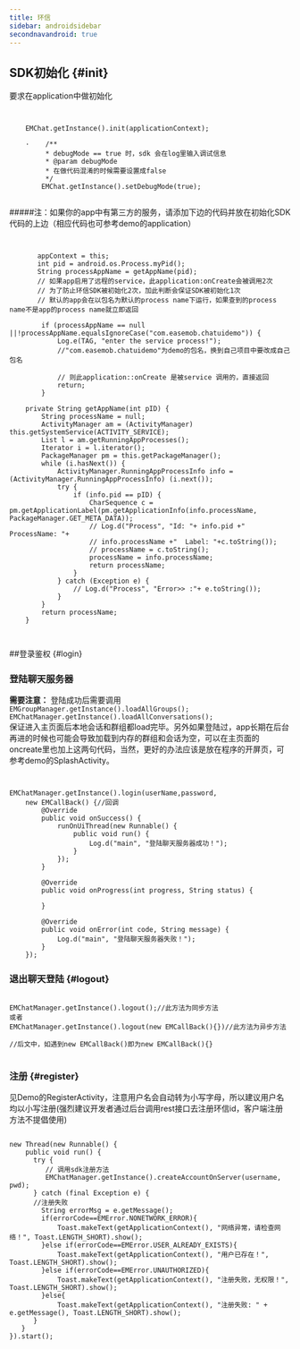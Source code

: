 ```yaml
---
title: 环信
sidebar: androidsidebar
secondnavandroid: true
---
```


## SDK初始化    {#init}

要求在application中做初始化
<pre class="hll"><code class="language-java">

    EMChat.getInstance().init(applicationContext);
    
    ·    /**
         * debugMode == true 时，sdk 会在log里输入调试信息
         * @param debugMode
         * 在做代码混淆的时候需要设置成false
         */
        EMChat.getInstance().setDebugMode(true);
        
</code></pre>

#####注：如果你的app中有第三方的服务，请添加下边的代码并放在初始化SDK代码的上边（相应代码也可参考demo的application）

<pre class="hll"><code class="language-java">

	   appContext = this;
       int pid = android.os.Process.myPid();
       String processAppName = getAppName(pid);
       // 如果app启用了远程的service，此application:onCreate会被调用2次
       // 为了防止环信SDK被初始化2次，加此判断会保证SDK被初始化1次
       // 默认的app会在以包名为默认的process name下运行，如果查到的process name不是app的process name就立即返回
        
        if (processAppName == null ||!processAppName.equalsIgnoreCase("com.easemob.chatuidemo")) {
            Log.e(TAG, "enter the service process!");
            //"com.easemob.chatuidemo"为demo的包名，换到自己项目中要改成自己包名
            
            // 则此application::onCreate 是被service 调用的，直接返回
            return;
        }

	private String getAppName(int pID) {
		String processName = null;
		ActivityManager am = (ActivityManager) this.getSystemService(ACTIVITY_SERVICE);
		List l = am.getRunningAppProcesses();
		Iterator i = l.iterator();
		PackageManager pm = this.getPackageManager();
		while (i.hasNext()) {
			ActivityManager.RunningAppProcessInfo info = (ActivityManager.RunningAppProcessInfo) (i.next());
			try {
				if (info.pid == pID) {
					CharSequence c = pm.getApplicationLabel(pm.getApplicationInfo(info.processName, PackageManager.GET_META_DATA));
					// Log.d("Process", "Id: "+ info.pid +" ProcessName: "+
					// info.processName +"  Label: "+c.toString());
					// processName = c.toString();
					processName = info.processName;
					return processName;
				}
			} catch (Exception e) {
				// Log.d("Process", "Error>> :"+ e.toString());
			}
		}
		return processName;
	}
	
	
</code></pre>


##登录鉴权    {#login}

### 登陆聊天服务器

<strong>需要注意：</strong>
登陆成功后需要调用<br/>
<code class="language-java">EMGroupManager.getInstance().loadAllGroups();</code><br/>
<code class="language-java">EMChatManager.getInstance().loadAllConversations();</code><br/>
保证进入主页面后本地会话和群组都load完毕。另外如果登陆过，app长期在后台再进的时候也可能会导致加载到内存的群组和会话为空，可以在主页面的oncreate里也加上这两句代码，当然，更好的办法应该是放在程序的开屏页，可参考demo的SplashActivity。

<pre class="hll"><code class="language-java">

EMChatManager.getInstance().login(userName,password,
	new EMCallBack() {//回调
		@Override
		public void onSuccess() {
			runOnUiThread(new Runnable() {
				public void run() {
					Log.d("main", "登陆聊天服务器成功！");		
				}
			});
		}

		@Override
		public void onProgress(int progress, String status) {

		}

		@Override
		public void onError(int code, String message) {
			Log.d("main", "登陆聊天服务器失败！");
		}
	});
</code></pre>

### 退出聊天登陆  {#logout}

<pre class="hll"><code class="language-java">
EMChatManager.getInstance().logout();//此方法为同步方法
或者
EMChatManager.getInstance().logout(new EMCallBack(){})//此方法为异步方法<br/>
//后文中，如遇到new EMCallBack()即为new EMCallBack(){}
	
</code></pre>

### 注册  {#register}

见Demo的RegisterActivity，注意用户名会自动转为小写字母，所以建议用户名均以小写注册(强烈建议开发者通过后台调用rest接口去注册环信id，客户端注册方法不提倡使用)
	
<pre class="hll"><code class="language-java">
new Thread(new Runnable() {
    public void run() {
      try {
         // 调用sdk注册方法
         EMChatManager.getInstance().createAccountOnServer(username, pwd);
      } catch (final Exception e) {
      //注册失败
		String errorMsg = e.getMessage();
		if(errorCode==EMError.NONETWORK_ERROR){
		    Toast.makeText(getApplicationContext(), "网络异常，请检查网络！", Toast.LENGTH_SHORT).show();
		}else if(errorCode==EMError.USER_ALREADY_EXISTS){
		    Toast.makeText(getApplicationContext(), "用户已存在！", Toast.LENGTH_SHORT).show();
		}else if(errorCode==EMError.UNAUTHORIZED){
			Toast.makeText(getApplicationContext(), "注册失败，无权限！", Toast.LENGTH_SHORT).show();
		}else{
			Toast.makeText(getApplicationContext(), "注册失败: " + e.getMessage(), Toast.LENGTH_SHORT).show();
      }
   }
}).start();
</code></pre>

									



